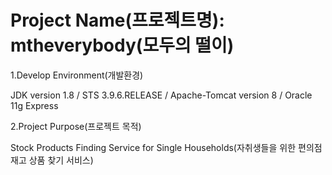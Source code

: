 # Project Name(프로젝트명): mtheverybody(모두의 떨이)

1.Develop Environment(개발환경)

JDK version 1.8 /
STS 3.9.6.RELEASE /
Apache-Tomcat version 8 /
Oracle 11g Express

2.Project Purpose(프로젝트 목적)

Stock Products Finding Service for Single Households(자취생들을 위한 편의점 재고 상품 찾기 서비스)
